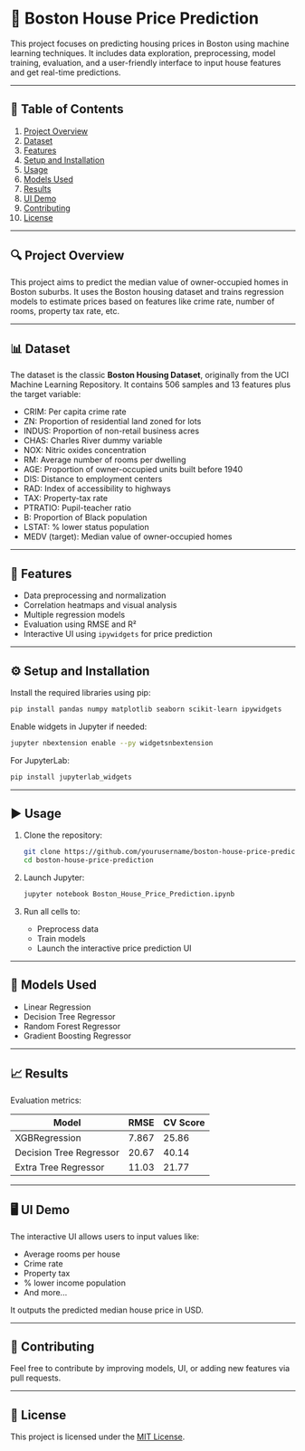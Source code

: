 # 🏡 Boston House Price Prediction

This project focuses on predicting housing prices in Boston using machine learning techniques. It includes data exploration, preprocessing, model training, evaluation, and a user-friendly interface to input house features and get real-time predictions.

---

## 📑 Table of Contents

1. [Project Overview](#project-overview)
2. [Dataset](#dataset)
3. [Features](#features)
4. [Setup and Installation](#setup-and-installation)
5. [Usage](#usage)
6. [Models Used](#models-used)
7. [Results](#results)
8. [UI Demo](#ui-demo)
9. [Contributing](#contributing)
10. [License](#license)

---

## 🔍 Project Overview

This project aims to predict the median value of owner-occupied homes in Boston suburbs. It uses the Boston housing dataset and trains regression models to estimate prices based on features like crime rate, number of rooms, property tax rate, etc.

---

## 📊 Dataset

The dataset is the classic **Boston Housing Dataset**, originally from the UCI Machine Learning Repository. It contains 506 samples and 13 features plus the target variable:

- CRIM: Per capita crime rate
- ZN: Proportion of residential land zoned for lots
- INDUS: Proportion of non-retail business acres
- CHAS: Charles River dummy variable
- NOX: Nitric oxides concentration
- RM: Average number of rooms per dwelling
- AGE: Proportion of owner-occupied units built before 1940
- DIS: Distance to employment centers
- RAD: Index of accessibility to highways
- TAX: Property-tax rate
- PTRATIO: Pupil-teacher ratio
- B: Proportion of Black population
- LSTAT: % lower status population
- MEDV (target): Median value of owner-occupied homes

---

## 🌟 Features

- Data preprocessing and normalization  
- Correlation heatmaps and visual analysis  
- Multiple regression models  
- Evaluation using RMSE and R²  
- Interactive UI using `ipywidgets` for price prediction

---

## ⚙️ Setup and Installation

Install the required libraries using pip:

```bash
pip install pandas numpy matplotlib seaborn scikit-learn ipywidgets
```

Enable widgets in Jupyter if needed:

```bash
jupyter nbextension enable --py widgetsnbextension
```

For JupyterLab:

```bash
pip install jupyterlab_widgets
```

---

## ▶️ Usage

1. Clone the repository:
   ```bash
   git clone https://github.com/yourusername/boston-house-price-prediction.git
   cd boston-house-price-prediction
   ```

2. Launch Jupyter:
   ```bash
   jupyter notebook Boston_House_Price_Prediction.ipynb
   ```

3. Run all cells to:
   - Preprocess data
   - Train models
   - Launch the interactive price prediction UI

---

## 🤖 Models Used

- Linear Regression  
- Decision Tree Regressor  
- Random Forest Regressor  
- Gradient Boosting Regressor  

---

## 📈 Results

Evaluation metrics:

| Model                  | RMSE   | CV Score |
|------------------------|--------|----------|
| XGBRegression          | 7.867  | 25.86    |
| Decision Tree Regressor| 20.67  | 40.14    |
| Extra Tree Regressor   | 11.03  | 21.77    |

---

## 🖥️ UI Demo

The interactive UI allows users to input values like:

- Average rooms per house  
- Crime rate  
- Property tax  
- % lower income population  
- And more...

It outputs the predicted median house price in USD.

---

## 🤝 Contributing

Feel free to contribute by improving models, UI, or adding new features via pull requests.

---

## 📄 License

This project is licensed under the [MIT License](LICENSE).
